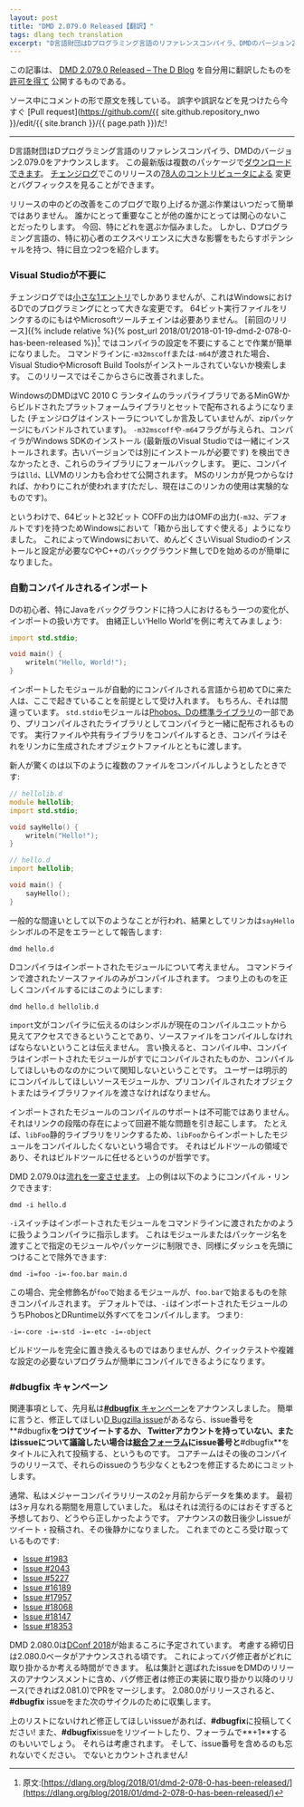```yaml
---
layout: post
title: "DMD 2.079.0 Released【翻訳】"
tags: dlang tech translation 
excerpt: "D言語財団はDプログラミング言語のリファレンスコンパイラ、DMDのバージョン2.079.0をアナウンスします。 "
---
```


この記事は、
[DMD 2.079.0 Released – The D Blog](https://dlang.org/blog/2018/03/03/dmd-2-079-0-released/)
を自分用に翻訳したものを
[許可を得て](http://dlang.org/blog/2017/06/16/life-in-the-fast-lane/#comment-1631)
公開するものである。

ソース中にコメントの形で原文を残している。
誤字や誤訳などを見つけたら今すぐ
[Pull request](https://github.com/{{ site.github.repository_nwo }}/edit/{{ site.branch }}/{{ page.path }})だ!

---

<!-- The D Language Foundation is happy to announce version 2.079.0 of DMD, the reference compiler for the D programming language. This latest version [is available for download](https://dlang.org/download.html) in multiple packages. [The changelog](https://dlang.org/changelog/2.079.0.html) details the changes and bugfixes that were the product of [78 contributors](https://dlang.org/changelog/2.079.0.html#contributors) for this release. -->

D言語財団はDプログラミング言語のリファレンスコンパイラ、DMDのバージョン2.079.0をアナウンスします。
この最新版は複数のパッケージで[ダウンロードできます](https://dlang.org/download.html)。
[チェンジログ](https://dlang.org/changelog/2.079.0.html)でこのリリースの[78人のコントリビュータによる](https://dlang.org/changelog/2.079.0.html#contributors)
変更とバグフィックスを見ることができます。

<!-- It’s not always easy to choose which enhancements or changes from a release to highlight on the blog. What’s important to some will elicit a shrug from others. This time, there’s so much to choose from that my head is spinning. But two in particular stand out as having the potential to result in a significant impact on the D programming experience, especially for those who are new to the language. -->

リリースの中のどの改善をこのブログで取り上げるか選ぶ作業はいつだって簡単ではありません。
誰かにとって重要なことが他の誰かにとっては関心のないことだったりします。
今回、特にどれを選ぶか悩みました。
しかし、Dプログラミング言語の、特に初心者のエクスペリエンスに大きな影響をもたらすポテンシャルを持つ、特に目立つ2つを紹介します。

<!-- ### No Visual Studio required -->

### Visual Studioが不要に

<!-- Although it has only [a small entry](https://dlang.org/changelog/2.079.0.html#lld_mingw) in the changelog, this is a very big deal for programming in D on Windows: the Microsoft toolchain is no longer required to link 64-bit executables. The [previous release](https://dlang.org/blog/2018/01/04/dmd-2-078-0-has-been-released/) made things easier by eliminating the need to configure the compiler; it now searches for a Visual Studio or Microsoft Build Tools installation when either `-m32mscoff` or `-m64` are passed on the command line. This release goes much further. -->

チェンジログでは[小さな1エントリ](https://dlang.org/changelog/2.079.0.html#lld_mingw)でしかありませんが、これはWindowsにおけるDでのプログラミングにとって大きな変更です。
64ビット実行ファイルをリンクするのにもはやMicrosoftツールチェインは必要ありません。
[前回のリリース]({% include relative %}{% post_url 2018/01/2018-01-19-dmd-2-078-0-has-been-released %})[^1]
ではコンパイラの設定を不要にすることで作業が簡単になりました。
コマンドラインに`-m32mscoff`または`-m64`が渡された場合、Visual StudioやMicrosoft Build Toolsがインストールされていないか検索します。
このリリースではそこからさらに改善されました。

[^1]: 原文:[https://dlang.org/blog/2018/01/dmd-2-078-0-has-been-released/](https://dlang.org/blog/2018/01/dmd-2-078-0-has-been-released/)

<!-- DMD on Windows now ships with a set of platform libraries built from the MinGW definitions and a wrapper library for the VC 2010 C runtime (the changelog only mentions the installer, but this is all bundled in the zip package as well). When given the `-m32mscoff` or `-m64` flags, if the compiler fails to find a Windows SDK installation (which comes installed with newer versions of Visual Studio – with older versions it must be installed separately), it will fallback on these libraries. Moreover, the compiler now ships with `lld`, the LLVM linker. If it fails to find the MS linker, this will be used instead (note, however, that the use of this linker is currently considered experimental). -->

WindowsのDMDはVC 2010 C ランタイムのラッパライブラリであるMinGWからビルドされたプラットフォームライブラリとセットで配布されるようになりました
(チェンジログはインストーラについてしか言及していませんが、zipパッケージにもバンドルされています)。
`-m32mscoff`や`-m64`フラグが与えられ、コンパイラがWindows SDKのインストール
(最新版のVisual Studioでは一緒にインストールされます。古いバージョンでは別にインストールが必要です)
を検出できなかったとき、これらのライブラリにフォールバックします。
更に、コンパイラは`lld`、LLVMのリンカも合わせて公開されます。
MSのリンカが見つからなければ、かわりにこれが使われます(ただし、現在はこのリンカの使用は実験的なものです)。

<!-- So the 64-bit and 32-bit COFF output is now an out-of-the-box experience on Windows, as it has always been with the OMF output (`-m32`, which is the default). This should make things a whole lot easier for those coming to D without a C or C++ background on Windows, for some of whom the need to install and configure Visual Studio has been a source of pain. -->

というわけで、64ビットと32ビット COFFの出力はOMFの出力(`-m32`、デフォルトです)を持つためWindowsにおいて「箱から出してすぐ使える」ようになりました。
これによってWindowsにおいて、めんどくさいVisual Studioのインストールと設定が必要なCやC++のバックグラウンド無しでDを始めるのが簡単になりました。

<!-- ### Automatically compiled imports -->

### 自動コンパイルされるインポート

<!-- Another trigger for some new D users, particularly those coming from a mostly Java background, has been the way imports are handled. Consider the venerable ‘Hello World’ example: -->

Dの初心者、特にJavaをバックグラウンドに持つ人におけるもう一つの変化が、インポートの扱い方です。
由緒正しい‘Hello World’を例に考えてみましょう:

```d
import std.stdio;

void main() {
    writeln("Hello, World!");
}
```

<!-- Someone coming to D for the first time from a language that automatically compiles imported modules could be forgiven for assuming that’s what’s happening here. Of course, that’s not the case. The `std.stdio` module is part of [Phobos, the D standard library](https://dlang.org/phobos/index.html), which ships with the compiler as a precompiled library. When compiling an executable or shared library, the compiler passes it on to the linker along any generated object files. -->

インポートしたモジュールが自動的にコンパイルされる言語から初めてDに来た人は、ここで起きていることを前提として受け入れます。
もちろん、それは間違っています。
`std.stdio`モジュールは[Phobos、Dの標準ライブラリ](https://dlang.org/phobos/index.html)の一部であり、プリコンパイルされたライブラリとしてコンパイラと一緒に配布されるものです。
実行ファイルや共有ライブラリをコンパイルするとき、コンパイラはそれをリンカに生成されたオブジェクトファイルとともに渡します。

<!-- The surprise comes when that same newcomer attempts to compile multiple files, such as: -->

新人が驚くのは以下のように複数のファイルをコンパイルしようとしたときです:

```d
// hellolib.d
module hellolib;
import std.stdio;

void sayHello() {
    writeln("Hello!");
}

// hello.d
import hellolib;

void main() {
    sayHello();
}
```


<!-- The common mistake is to do this, which results in a linker error about the missing `sayHello` symbol: -->

一般的な間違いとして以下のようなことが行われ、結果としてリンカは`sayHello`シンボルの不足をエラーとして報告します:

```
dmd hello.d
```

<!-- D compilers have never considered imported modules for compilation. Only source files passed on the command line are actually compiled. So the proper way to compile the above is like so: -->

Dコンパイラはインポートされたモジュールについて考えません。
コマンドラインで渡されたソースファイルのみがコンパイルされます。
つまり上のものを正しくコンパイルするにはこのようにします:

```
dmd hello.d hellolib.d
```

<!-- The `import` statement informs the compiler which symbols are visible and accessible in the current compilation unit, not which source files should be compiled. In other words, during compilation, the compiler doesn’t care whether imported modules have already been compiled or are intended to be compiled. The user must explicitly pass either all source modules intended for compilation on the command line, or their precompiled object or library files for linking. -->

`import`文がコンパイラに伝えるのはシンボルが現在のコンパイルユニットから見えてアクセスできるということであり、ソースファイルをコンパイルしなければならないということは伝えません。
言い換えると、コンパイル中、コンパイラはインポートされたモジュールがすでにコンパイルされたものか、コンパイルしてほしいものなのかについて関知しないということです。
ユーザーは明示的にコンパイルしてほしいソースモジュールか、プリコンパイルされたオブジェクトまたはライブラリファイルを渡さなければなりません。

<!-- It’s not that adding support for compiling imported modules is impossible. It’s that doing so comes with some configuration issues that are unavoidable thanks to the link step. For example, you don’t want to compile imported modules from `libFoo` when you’re already linking with the `libFoo` static library. This is getting into the realm of build tools, and so the philosophy has been to leave it up to build tools to handle. -->

インポートされたモジュールのコンパイルのサポートは不可能ではありません。
それはリンクの段階の存在によって回避不能な問題を引き起こします。
たとえば、`libFoo`静的ライブラリをリンクするため、`libFoo`からインポートしたモジュールをコンパイルしたくないという場合です。
それはビルドツールの領域であり、それはビルドツールに任せるというのが哲学です。

<!-- DMD 2.079.0 [changes the game](https://dlang.org/changelog/2.079.0.html#includeimports). Now, the above example can be compiled and linked like so: -->

DMD 2.079.0は[流れを一変させます](https://dlang.org/changelog/2.079.0.html#includeimports)。
上の例は以下のようにコンパイル・リンクできます:

```
dmd -i hello.d
```

<!-- The `-i` switch tells the compiler to treat imported modules as if they were passed on the command line. It can be limited to specific modules or packages by passing a module or package name, and the same can be excluded by preceding the name with a dash, e.g.: -->

`-i`スイッチはインポートされたモジュールをコマンドラインに渡されたかのように扱うようコンパイラに指示します。
これはモジュールまたはパッケージ名を渡すことで指定のモジュールやパッケージに制限でき、同様にダッシュを先頭につけることで除外できます:


```
dmd -i=foo -i=-foo.bar main.d
```

<!-- Here, any imported module whose fully-qualified name starts `foo` will be compiled, unless the name starts with `foo.bar`. By default, `-i` means to compile all imported modules except for those from Phobos and DRuntime, i.e.: -->

この場合、完全修飾名が`foo`で始まるモジュールが、`foo.bar`で始まるものを除きコンパイルされます。
デフォルトでは、`-i`はインポートされたモジュールのうちPhobosとDRuntime以外すべてをコンパイルします。
つまり:

```
-i=-core -i=-std -i=-etc -i=-object
```

<!-- While this is no substitute for a full on build tool, it makes quick tests and programs with no complex configuration requirements much easier to compile. -->

ビルドツールを完全に置き換えるものではありませんが、クイックテストや複雑な設定の必要ないプログラムが簡単にコンパイルできるようになります。

<!-- ### The #dbugfix Campaign -->

### #dbugfix キャンペーン

<!-- On a related note, last month I announced the [**#dbugfix** Campaign](https://dlang.org/blog/2018/02/03/the-dbugfix-campaign/). The short of it is, if there’s a [D Bugzilla issue](https://issues.dlang.org/) you’d really like to see fixed, tweet the issue number along with **#dbugfix**, or, if you don’t have a Twitter account or you’d like to have a discussion about the issue, make a post in [the General forum](https://forum.dlang.org/group/general) with the issue number and **#dbugfix** in the title. The core team will commit to fixing at least two of those issues for a subsequent compiler release. -->

関連事項として、先月私は[**#dbugfix** キャンペーン](https://dlang.org/blog/2018/02/03/the-dbugfix-campaign/)をアナウンスしました。
簡単に言うと、修正してほしい[D Bugzilla issue](https://issues.dlang.org/)があるなら、issue番号を**#dbugfix**をつけてツイートするか、
Twitterアカウントを持っていない、またはissueについて議論したい場合は[総合フォーラム](https://forum.dlang.org/group/general)にissue番号と**#dbugfix**をタイトルに入れて投稿する、というものです。
コアチームはその後のコンパイラのリリースで、それらのissueのうち少なくとも2つを修正するためにコミットします。

<!-- Normally, I’ll collect the data for the two months between major compiler releases. For the initial batch, we’re going three months to give people time to get used to it. I anticipated it would be slow to catch on, and it seems I was right. There were a few issues tweeted and posted in the days after the announcement, but then it went quiet. So far, this is what we have: -->

通常、私はメジャーコンパイラリリースの2ヶ月前からデータを集めます。
最初は3ヶ月なれる期間を用意していました。
私はそれは流行るのにはおそすぎると予想しており、どうやら正しかったようです。
アナウンスの数日後少しissueがツイート・投稿され、その後静かになりました。
これまでのところ受け取っているものです:

*   [Issue #1983](https://issues.dlang.org/show_bug.cgi?id=1983)
*   [Issue #2043](https://issues.dlang.org/show_bug.cgi?id=2043)
*   [Issue #5227](https://issues.dlang.org/show_bug.cgi?id=5227)
*   [Issue #16189](https://issues.dlang.org/show_bug.cgi?id=16189)
*   [Issue #17957](https://issues.dlang.org/show_bug.cgi?id=17957)
*   [Issue #18068](https://issues.dlang.org/show_bug.cgi?id=18068)
*   [Issue #18147](https://issues.dlang.org/show_bug.cgi?id=18147)
*   [Issue #18353](https://issues.dlang.org/show_bug.cgi?id=18353)

<!-- DMD 2.080.0 is scheduled for release just as [DConf 2018](http://dconf.org/2018/index.html) kicks off. The cutoff date for consideration during this run will be the day the 2.080.0 beta is announced. That will give our bugfixers time to consider which bugs to work on. I’ll include the tally and the issues they select in the DMD release announcement, then they will work to get the fixes implemented and the PRs merged in a subsequent release (hopefully 2.081.0). When 2.080.0 is released, I’ll start collecting **#dbugfix** issues for the next cycle. -->

DMD 2.080.0は[DConf 2018](http://dconf.org/2018/index.html)が始まるころに予定されています。
考慮する締切日は2.080.0ベータがアナウンスされる頃です。
これによってバグ修正者がどれに取り掛かるか考える時間ができます。
私は集計と選ばれたissueをDMDのリリースのアナウンスメントに含め、バグ修正者は修正の実装に取り掛かり以降のリリース(できれば2.081.0)でPRをマージします。
2.080.0がリリースされると、**#dbugfix** issueをまた次のサイクルのために収集します。

<!-- So if there’s an issue you want fixed that isn’t on that list above, put it out there with **#dbugfix**! Also, don’t be shy about retweeting **#dbugfix** issues or **+1**’ing them in the forums. This will add weight to the consideration of which ones to fix. And remember, include an issue number, otherwise it isn’t going to count! -->

上のリストにないけれど修正してほしいissueがあれば、**#dbugfix**に投稿してください!
また、**#dbugfix**issueをリツイートしたり、フォーラムで**+1**するのもいいでしょう。
それらは考慮されます。
そして、issue番号を含めるのも忘れないでください。
でないとカウントされません!